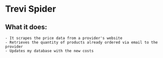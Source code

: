 # Trevi Spider

## What it does:
	- It scrapes the price data from a provider's website
	- Retrieves the quantity of products already ordered via email to the provider 
	- Updates my database with the new costs 